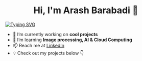 # <div align="center">Hi, I'm Arash Barabadi 👋 </div>   

[![Typing SVG](https://readme-typing-svg.demolab.com?font=Fira+Code&size=25&pause=1000&center=true&width=1000&lines=Autonomous+Engineering+Student;Robotocist;Tech+Enthusiast)](https://git.io/typing-svg)

- 🔭 I’m currently working on **cool projects**  
- 🌱 I’m learning **Image processing, AI & Cloud Computing**  
- 📫 Reach me at [LinkedIn](https://linkedin.com/in/arash-barabadi)  
- 💡 Check out my projects below 👇 
